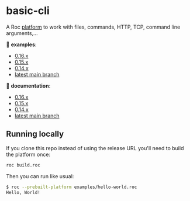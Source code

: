 # basic-cli

A Roc [platform](https://github.com/roc-lang/roc/wiki/Roc-concepts-explained#platform) to work with files, commands, HTTP, TCP, command line arguments,...

:eyes: **examples**:
  - [0.16.x](https://github.com/roc-lang/basic-cli/tree/0.16.0/examples)
  - [0.15.x](https://github.com/roc-lang/basic-cli/tree/0.15.0/examples)
  - [0.14.x](https://github.com/roc-lang/basic-cli/tree/0.14.0/examples)
  - [latest main branch](https://github.com/roc-lang/basic-cli/tree/main/examples)

:book: **documentation**:
  - [0.16.x](https://www.roc-lang.org/packages/basic-cli/0.16.0)
  - [0.15.x](https://www.roc-lang.org/packages/basic-cli/0.15.0)
  - [0.14.x](https://www.roc-lang.org/packages/basic-cli/0.14.0)
  - [latest main branch](https://www.roc-lang.org/packages/basic-cli)

## Running locally

If you clone this repo instead of using the release URL you'll need to build the platform once:
```sh
roc build.roc
```
Then you can run like usual:
```sh
$ roc --prebuilt-platform examples/hello-world.roc
Hello, World!
```

